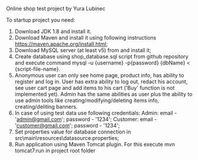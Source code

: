 Online shop test project by Yura Lubinec

To startup project you need:

1. Download JDK 1.8 and install it.
2. Download Maven and install it using following instructions https://maven.apache.org/install.html;
3. Download MySQL server (at least v5) from and install it;
4. Create database using shop_database.sql script from github repository and execute command mysql -u {username} -p{password} {dbName} < {script-file-name}. 
5. Anonymous user can only see home page, product info, has ability to register and log in. User has extra ability to log out, redact his account, see user cart page and add items to his cart ('Buy' function is not implemented yet). Admin has the same abilities as user plus the ability  to use admin tools like creating/modifying/deleting items info, creating/deliting banners. 
6. In case of using test data use following credentials:
Admin: email - 'admin@gmail.com'; password - '1234';
Customer: email - 'customer@gmail.com'; password - '1234';
7. Set properties value for database connection in src\main\resources\datasource.properties;
8. Run application using Maven Tomcat plugin. For this execute mvn tomcat7:run in project root folder
